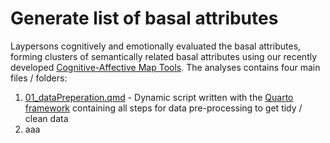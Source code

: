  # Generate list of basal attributes

 Laypersons cognitively and emotionally evaluated the basal attributes, forming clusters of semantically related basal attributes using our recently developed [Cognitive-Affective Map Tools](https://github.com/Camel-app). The analyses contains four main files / folders: 

1. [01_dataPreperation.qmd](https://github.com/FennStatistics/Article_BasalAttributes/blob/main/Analyses/part_II/01_dataPreperation.qmd) - Dynamic script written with the [Quarto framework](https://quarto.org/) containing all steps for data pre-processing to get tidy / clean data
2. aaa




